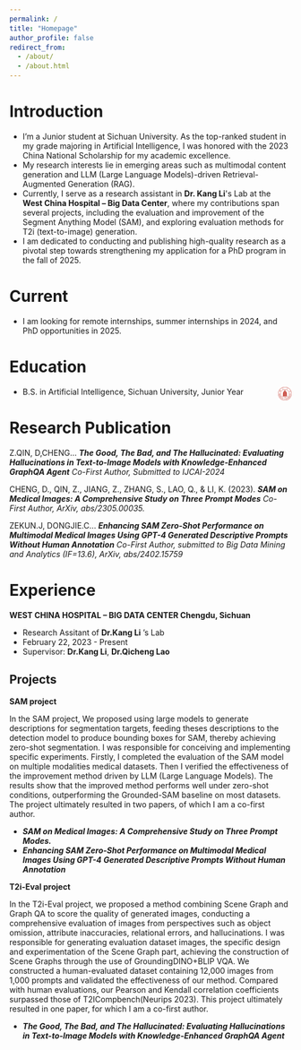 ```yaml
---
permalink: /
title: "Homepage"
author_profile: false
redirect_from: 
  - /about/
  - /about.html
---
```


Introduction
======
* I’m a Junior student at Sichuan University. As the top-ranked student in my grade majoring in Artificial Intelligence, I was honored with the 2023 China National Scholarship for my academic excellence. 
* My research interests lie in emerging areas such as multimodal content generation and LLM (Large Language Models)-driven Retrieval-Augmented Generation (RAG).
* Currently, I serve as a research assistant in **Dr. Kang Li**'s Lab at the **West China Hospital – Big Data Center**, where my contributions span several projects, including the evaluation and improvement of the Segment Anything Model (SAM), and exploring evaluation methods for T2i (text-to-image) generation. 
* I am dedicated to conducting and publishing high-quality research as a pivotal step towards strengthening my application for a PhD program in the fall of 2025.

Current
======
* I am looking for remote internships, summer internships in 2024, and PhD opportunities in 2025.

Education
======
* B.S. in Artificial Intelligence, Sichuan University, Junior Year <img src="../images/scu.png" width="5%" height="5%" alt="校徽" align="right">

Research Publication
======
Z.QIN, D,CHENG… ***The Good, The Bad, and The Hallucinated: Evaluating Hallucinations in Text-to-Image Models with Knowledge-Enhanced GraphQA Agent***  *Co-First Author, Submitted to IJCAI-2024*

CHENG, D., QIN, Z., JIANG, Z., ZHANG, S., LAO, Q., & LI, K. (2023). ***SAM on Medical Images: A Comprehensive Study on Three Prompt Modes***  *Co-First Author, ArXiv, abs/2305.00035.*

ZEKUN.J, DONGJIE.C… ***Enhancing SAM Zero-Shot Performance on Multimodal Medical Images Using GPT-4 Generated Descriptive Prompts Without Human Annotation***  *Co-First Author, submitted to Big Data Mining and Analytics (IF=13.6), ArXiv, abs/2402.15759*

Experience
======
**WEST CHINA HOSPITAL – BIG DATA CENTER	Chengdu,  Sichuan**
* Research Assitant of **Dr.Kang Li** ’s Lab
* February 22, 2023 - Present
* Supervisor: **Dr.Kang Li**, **Dr.Qicheng Lao**
  


Projects
------
**SAM project**

In the SAM project, We proposed using large models to generate descriptions for segmentation targets, feeding theses descriptions to the detection model to produce bounding boxes for SAM, thereby achieving zero-shot segmentation. 
I was responsible for conceiving and implementing specific experiments. Firstly, I completed the evaluation of the SAM model on multiple modalities medical datasets. Then I verified the effectiveness of the improvement method driven by LLM (Large Language Models). 
The results show that the improved method performs well under zero-shot conditions, outperforming the Grounded-SAM baseline on most datasets. The project ultimately resulted in two papers, of which I am a co-first author.
  * ***SAM on Medical Images: A Comprehensive Study on Three Prompt Modes.***                 
  *	***Enhancing SAM Zero-Shot Performance on Multimodal Medical Images Using GPT-4 Generated Descriptive Prompts Without Human Annotation***


**T2i-Eval project**

In the T2i-Eval project, we proposed a method combining Scene Graph and Graph QA to score the quality of generated images, conducting a comprehensive evaluation of images from perspectives such as object omission, attribute inaccuracies, relational errors, and hallucinations.
I was responsible for generating evaluation dataset images, the specific design and experimentation of the Scene Graph part, achieving the construction of Scene Graphs through the use of GroundingDINO+BLIP VQA.
We constructed a human-evaluated dataset containing 12,000 images from 1,000 prompts and validated the effectiveness of our method. Compared with human evaluations, our Pearson and Kendall correlation coefficients surpassed those of T2ICompbench(Neurips 2023). This project ultimately resulted in one paper, for which I am a co-first author.
  * ***The Good, The Bad, and The Hallucinated: Evaluating Hallucinations in Text-to-Image Models with Knowledge-Enhanced GraphQA Agent***
